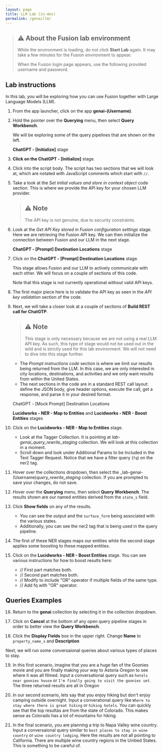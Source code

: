 ```yaml
---
layout: page
title: LLM Lab (in-dev)
permalink: /genaillm/
---
```




> ## ⚠️ About the Fusion lab environment
> 
> While the environment is loading, do not click **Start Lab** again. It may take a few minutes for the Fusion environment to appear.
>  
> When the Fusion login page appears, use the following provided username and password.


## Lab instructions
  
In this lab, you will be exploring how you can use Fusion together with Large Language Models (LLM).
 
1. From the app launcher, click on the app **genai-(Username)**.
2. Hold the pointer over the **Querying** menu, then select **Query Workbench**.

    We will be exploring some of the query pipelines that are shown on the left.

    **ChatGPT - [Initialize]** stage

3. **Click on the ChatGPT - [Initialize]** stage.
4. Click into the script body. The script has two sections that we will look at, which are notated with JavaScript comments which start with `//`.


5. Take a look at the *Set initial values and store in context object* code section. This is where we provide the API key for your chosen LLM provider.
 
    > ## ⚠️ Note
    > The API key is not genuine, due to security constraints.

6. Look at the *Get API Key stored in Fusion configuration settings* stage. Here we are retrieving the Fusion API key. We can then initialize the connection between Fusion and our LLM in the next stage.
 
    **ChatGPT - [Prompt] Destination Locations** stage
 
7. Click on the **ChatGPT - [Prompt] Destination Locations** stage.
 
    This stage allows Fusion and our LLM to actively communicate with each other. We will focus on a couple of sections of this code.
 
    Note that this stage is not currently operational without valid API keys.

 
8. The first major piece here is to validate the API key as seen in the *API key validation* section of the code.


9.  Next, we will take a closer look at a couple of sections of **Build REST call for ChatGTP**.


    > ## ⚠️ Note
    > This stage is only necessary because we are not using a real LLM API key. As such, this type of stage would not be used out in the wild and is strictly used for this lab environment. We will not need to dive into this stage further.
 
    * The *Prompt instructions code* section is where we limit our results being returned from the LLM. In this case, we are only interested in city locations, destinations, and activities and we only want results from within the United States.
    * The next sections in the code are in a standard REST call layout: define the JSON body, give header options, execute the call, get a response, and parse it in your desired format.
 
    ChatGPT - [Mock Prompt] Destination Locations
 
    **Lucidworks - NER - Map to Entities** and **Lucidworks - NER - Boost Entities** stages
 
1.  Click on the **Lucidworks - NER - Map to Entities** stage.
 
    * Look at the Tagger Collection. It is pointing at _lab-genai_query_rewrite_staging_ collection. We will look at this collection in a moment.
    * Scroll down and look under Additional Params to be Included in the Text Tagger Request. Notice that we have a filter query (`fq`) on the ner2 tag.
 
1.  Hover over the collections dropdown, then select the _lab-genai-(Username)_query_rewrite_staging_ collection. If you are prompted to save your changes, do not save.

 
1.  Hover over the **Querying** menu, then select **Query Workbench**. The results shown are our named entities derived from the `state_s` field.

 
2.  Click **Show fields** on any of the results.
 
    * You can see the output and the `surface_form` being associated with the various states.
    * Additionally, you can see the ner2 tag that is being used in the query pipeline.

 
14. The first of these NER stages maps our entities while the second stage applies some boosting to these mapped entities.


15. Click on the **Lucidworks - NER - Boost Entities** stage. You can see various instructions for how to boost results here:
    * // First part matches both.
    * // Second part matches both.
    * // Modify to include "OR" operator if multiple fields of the same type.
    * // Add fq with "OR" operator.

 
## Queries Examples
 
16. Return to the **genai** collection by selecting it in the collection dropdown.

17. Click on **Cancel** at the bottom of any open query pipeline stages in order to better view the **Query Workbench**.

18. Click the **Display Fields** box in the upper right. Change **Name** to `property_name_s` and **Description**

Next, we will run some conversaional queries about various types of places to stay.

19. In this first scenario, imagine that you are a huge fan of the Goonies movie and you are finally making your way to Astoria Oregon to see where it was all filmed. Input a conversational query such as `hotels near goonies house` or `I'm finally going to visit the goonies set`. The three returned results are all in Oregon

20. In our second scenario, lets say that you enjoy hiking but don't enjoy camping outside overnight. Input a converational query like `Where to stay where there is great hiking` or `hiking hotels`. You can quickly see that the top resultas are from the state of Colorado. This makes sense as Colorado has a lot of mountains for hiking.

21. In the final scenario, you are planning a trip to Napa Valley wine country. Input a conversaional query similar to `best places to stay in wine country` or `wine country lodging`. Here the results are not all pointing to California. There are multiple wine country regions in the Unitied States. This is something to be careful of.